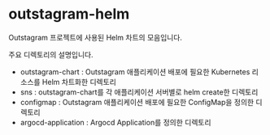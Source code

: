 # outstagram-helm
Outstagram 프로젝트에 사용된 Helm 차트의 모음입니다.

주요 디렉토리의 설명입니다.
- outstagram-chart : Outstagram 애플리케이션 배포에 필요한 Kubernetes 리소스를 Helm 차트화한 디렉토리
- sns : outstagram-chart를 각 애플리케이션 서버별로 helm create한 디렉토리
- configmap : Outstagram 애플리케이션 배포에 필요한 ConfigMap을 정의한 디렉토리
- argocd-application : Argocd Application를 정의한 디렉토리
